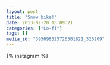 ```yaml
---
layout: post
title: "Snow bike!"
date: 2013-02-20 13:09:21
categories: ["Lo-fi"]
tags: []
media_id: "395698525726501821_326209"
---
```


{% instagram %}
